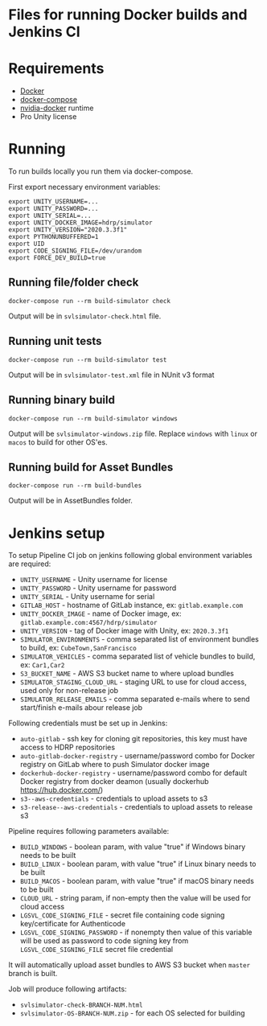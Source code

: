 # Files for running Docker builds and Jenkins CI

# Requirements

* [Docker](https://docs.docker.com/install/)
* [docker-compose](https://docs.docker.com/compose/install/)
* [nvidia-docker](https://github.com/NVIDIA/nvidia-docker) runtime
* Pro Unity license

# Running

To run builds locally you run them via docker-compose.

First export necessary environment variables:

```
export UNITY_USERNAME=...
export UNITY_PASSWORD=...
export UNITY_SERIAL=...
export UNITY_DOCKER_IMAGE=hdrp/simulator
export UNITY_VERSION="2020.3.3f1"
export PYTHONUNBUFFERED=1
export UID
export CODE_SIGNING_FILE=/dev/urandom
export FORCE_DEV_BUILD=true
```

## Running file/folder check

```
docker-compose run --rm build-simulator check
```

Output will be in `svlsimulator-check.html` file.

## Running unit tests

```
docker-compose run --rm build-simulator test
```

Output will be in `svlsimulator-test.xml` file in NUnit v3 format

## Running binary build

```
docker-compose run --rm build-simulator windows
```

Output will be `svlsimulator-windows.zip` file.
Replace `windows` with `linux` or `macos` to build for other OS'es.

## Running build for Asset Bundles

```
docker-compose run --rm build-bundles
```

Output will be in AssetBundles folder.

# Jenkins setup

To setup Pipeline CI job on jenkins following global environment variables are required:

* `UNITY_USERNAME` - Unity username for license
* `UNITY_PASSWORD` - Unity username for password
* `UNITY_SERIAL` - Unity username for serial
* `GITLAB_HOST` - hostname of GitLab instance, ex: `gitlab.example.com`
* `UNITY_DOCKER_IMAGE` - name of Docker image, ex: `gitlab.example.com:4567/hdrp/simulator`
* `UNITY_VERSION` - tag of Docker image with Unity, ex: `2020.3.3f1`
* `SIMULATOR_ENVIRONMENTS` - comma separated list of environment bundles to build, ex: `CubeTown,SanFrancisco`
* `SIMULATOR_VEHICLES` - comma separated list of vehicle bundles to build, ex: `Car1,Car2`
* `S3_BUCKET_NAME` - AWS S3 bucket name to where upload bundles
* `SIMULATOR_STAGING_CLOUD_URL` - staging URL to use for cloud access, used only for non-release job
* `SIMULATOR_RELEASE_EMAILS` - comma separated e-mails where to send start/finish e-mails abour release job

Following credentials must be set up in Jenkins:

* `auto-gitlab` - ssh key for cloning git repositories, this key must have access to HDRP repositories
* `auto-gitlab-docker-registry` - username/password combo for Docker registry on GitLab where to push Simulator docker image
* `dockerhub-docker-registry` - username/password combo for default Docker registry from docker deamon (usually dockerhub https://hub.docker.com/)
* `s3--aws-credentials` - credentials to upload assets to s3
* `s3-release--aws-credentials` - credentials to upload assets to release s3

Pipeline requires following parameters available:

* `BUILD_WINDOWS` - boolean param, with value "true" if Windows binary needs to be built
* `BUILD_LINUX` - boolean param, with value "true" if Linux binary needs to be built
* `BUILD_MACOS` - boolean param, with value "true" if macOS binary needs to be built
* `CLOUD_URL` - string param, if non-empty then the value will be used for cloud access
* `LGSVL_CODE_SIGNING_FILE` - secret file containing code signing key/certificate for Authenticode
* `LGSVL_CODE_SIGNING_PASSWORD` - if nonempty then value of this variable will be used as password to
    code signing key from `LGSVL_CODE_SIGNING_FILE` secret file credential

It will automatically upload asset bundles to AWS S3 bucket when `master` branch is built.

Job will produce following artifacts:

* `svlsimulator-check-BRANCH-NUM.html`
* `svlsimulator-OS-BRANCH-NUM.zip` - for each OS selected for building
